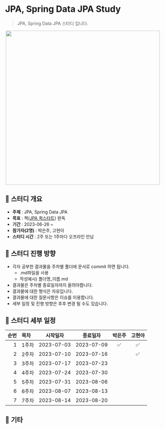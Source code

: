 JPA, Spring Data JPA Study
=============
> JPA, Spring Data JPA 스터디 입니다.

<p align="center">
  <img src="https://blog.kakaocdn.net/dn/Sn2Dj/btq0nPrl873/ACS7qrimAoVuTS8oriAnv0/img.jpg" width="500" height="500">
</p>

## :triangular_flag_on_post:  스터디 개요
* **주제** : JPA, Spring Data JPA
* **목표** : 책([JPA 퀵스타트](https://product.kyobobook.co.kr/detail/S000001891098)) 완독
* **기간** : 2023-06-26 ~ 
* **참가자(2명)** : 박은주, 고현아
* **스터디 시간** : 2주 또는 1주마다 오프라인 만남

## :triangular_flag_on_post: 스터디 진행 방향
* 각자 공부한 결과물을 주차별 폴더에 문서로 commit 하면 됩니다.
  * .md파일을 사용
  * 작성예시) 폴더명_이름.md
* 결과물은 주차별 종료일자까지 올려야합니다.
* 결과물에 대한 형식은 자유입니다.
* 결과물에 대한 질문사항은 이슈를 이용합니다.
* 세부 일정 및 진행 방향은 추후 변경 될 수도 있습니다.

## :triangular_flag_on_post: 스터디 세부 일정
| 순번 | 목차              | 시작일자 | 종료일자 | 박은주 | 고현아 |
| ------: | :---------------| -------|-------|:-------:|:-------:|
| 1 | 1주차 | 2023-07-03 | 2023-07-09 |  :white_check_mark:|  :white_check_mark: |
| 2 | 2주차 | 2023-07-10 | 2023-07-16 |  | :white_check_mark: |
| 3 | 3주차 | 2023-07-17 | 2023-07-23 |  |  |
| 4 | 4주차 | 2023-07-24 | 2023-07-30 |  |  |
| 5 | 5주차 | 2023-07-31 | 2023-08-06 |  |  |
| 6 | 6주차 | 2023-08-07 | 2023-08-13 |  |  |
| 7 | 7주차 | 2023-08-14 | 2023-08-20 |  |  |

## :triangular_flag_on_post:  기타
